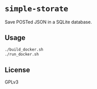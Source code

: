 # `simple-storate`

Save POSTed JSON in a SQLite database.
## Usage

```bash
./build_docker.sh
./run_docker.sh
```


## License

GPLv3